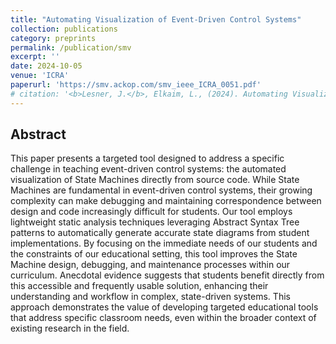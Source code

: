 ```yaml
---
title: "Automating Visualization of Event-Driven Control Systems"
collection: publications
category: preprints
permalink: /publication/smv
excerpt: ''
date: 2024-10-05
venue: 'ICRA'
paperurl: 'https://smv.ackop.com/smv_ieee_ICRA_0051.pdf'
# citation: '<b>Lesner, J.</b>, Elkaim, L., (2024). Automating Visualization of Event-Driven Control Systems.'
---
```


Abstract
---
This paper presents a targeted tool designed to address a specific challenge in teaching event-driven control systems: the automated visualization of State Machines directly from source code. While State Machines are fundamental in event-driven control systems, their growing complexity can make debugging and maintaining correspondence between design and code increasingly difficult for students. Our tool employs lightweight static analysis techniques leveraging Abstract Syntax Tree patterns to automatically generate accurate state diagrams from student implementations. By focusing on the immediate needs of our students and the constraints of our educational setting, this tool improves the State Machine design, debugging, and maintenance processes within our curriculum. Anecdotal evidence suggests that students benefit directly from this accessible and frequently usable solution, enhancing their understanding and workflow in complex, state-driven systems. This approach demonstrates the value of developing targeted educational tools that address specific classroom needs, even within the broader context of existing research in the field.